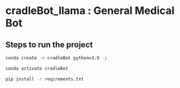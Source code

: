 # cradleBot_llama : General Medical Bot 

## Steps to run the project 

```bash
conda create -n cradleBot python=3.9 -y
```

```bash
conda activate cradleBot
```
```bash
pip install -r reqirements.txt
```

